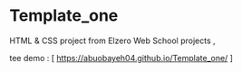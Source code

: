 # Template_one
HTML &amp; CSS project from Elzero Web School projects ,

tee demo : [ https://abuobayeh04.github.io/Template_one/ ]
